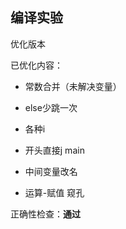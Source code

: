 ## 编译实验

优化版本

已优化内容：

* 常数合并（未解决变量）
* else少跳一次
* 各种i



* 开头直接j main
* 中间变量改名
* 运算-赋值 窥孔



正确性检查：**通过**